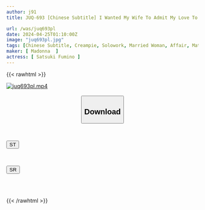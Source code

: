 ```yaml
---
author: j91
title: JUQ-693 [Chinese Subtitle] I Wanted My Wife To Admit My Love To Her, So I Left Her And My Unfaithful Junior Alone For 3 Hours...My NTR Story About How My Wife Was Stolen From Me With A Total Of 16 Vaginal Cum Shots Without Pulling Out. Fumino Satsuki

url: /was/juq693pl
date: 2024-04-25T01:10:00Z
image: "juq693pl.jpg"
tags: [Chinese Subtitle, Creampie, Solowork, Married Woman, Affair, Mature Woman, Cuckold	]
maker: [ Madonna  ]
actress: [ Satsuki Fumino ]
---
```



{{< rawhtml >}}

<div class="video" data-videoid="ZbDgae9xMkTBQX">
    <a href="javascript:;">
        <img src="/was/juq693pl/juq693pl.jpg" width="WIDTH" height="HEIGHT" alt="juq693pl.mp4" loading="lazy">
    </a>
</div>

<script type="text/javascript" src="https://j91.asia/asset/on-demand-st.js"></script>

<br>
  <link rel="stylesheet" href="https://j91.asia/asset/bs5.css">
  
  <center>
  <button class="btn btn-primary" type="button" data-bs-toggle="collapse" data-bs-target=".multi-collapse" aria-expanded="false" aria-controls="multiCollapseExample1 multiCollapseExample2"><h2>Download</h2></button></center>
</p>
<div class="row">
  <div class="col">
    <div class="collapse multi-collapse" id="multiCollapseExample1">
      <div class="card card-body">
	      	      <br>
<div class="buttons">  
<p><a href="https://streamtape.to/v/ZbDgae9xMkTBQX" target="_blank"><button class="btn-hover color-3"><i class="fa fa-download"></i> ST</button></a></p></div>
    </div>
  </div>
</div>
  <div class="col">
    <div class="collapse multi-collapse" id="multiCollapseExample2">
      <div class="card card-body">
	      <br>
<div class="buttons">
<p><a href="https://rubystm.com/xisrcdu99clv" target="_blank"><button class="btn-hover color-9"><i class="fa fa-download"></i> SR</button></a></p></div>
<br><br>
      </div>
    </div>
  </div>
</div>

{{< /rawhtml >}}